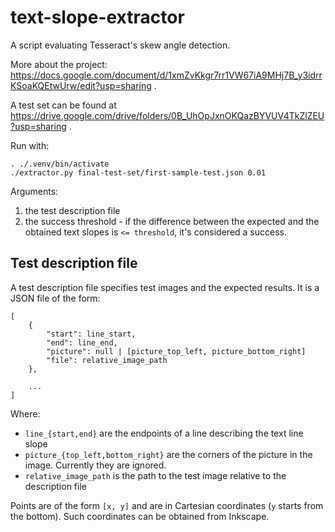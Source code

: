 # text-slope-extractor

A script evaluating Tesseract's skew angle detection.

More about the project:
https://docs.google.com/document/d/1xmZvKkgr7rr1VW67iA9MHj7B_y3idrrKSoaKQEtwUrw/edit?usp=sharing .

A test set can be found at
https://drive.google.com/drive/folders/0B_UhOpJxnOKQazBYVUV4TkZlZEU?usp=sharing .

Run with:
```
. ./.venv/bin/activate
./extractor.py final-test-set/first-sample-test.json 0.01
```
Arguments:
 1. the test description file
 2. the success threshold - if the difference between the expected
    and the obtained text slopes is `<= threshold`,
	it's considered a success.


## Test description file

A test description file specifies test images and the expected results.
It is a JSON file of the form:

```
[
	{
		"start": line_start,
		"end": line_end,
		"picture": null | [picture_top_left, picture_bottom_right]
		"file": relative_image_path
	},
	
	...
]
```

Where:

 - `line_{start,end}` are the endpoints of a line describing the text line slope
 - `picture_{top_left,bottom_right}` are the corners of the picture
   in the image. Currently they are ignored.
 - `relative_image_path` is the path to the test image
   relative to the description file

Points are of the form `[x, y]` and are in Cartesian coordinates (`y` starts from the bottom). Such coordinates can be obtained from Inkscape.
